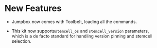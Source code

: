 # New Features

- Jumpbox now comes with Toolbelt, loading all the commands.

- This kit now supports`stemcell_os` and `stemcell_version`
  parameters, which is a de facto standard for handling version
  pinning and stemcell selection.
